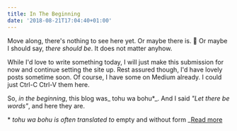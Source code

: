 ```yaml
---
title: In The Beginning
date: '2018-08-21T17:04:40+01:00'
---
```

Move along, there's nothing to see here yet. Or maybe there is. 🤔 Or maybe I should say, _there should be_. It does not matter anyhow.

While I'd love to write something today, I will just make this submission for now and continue setting the site up. Rest assured though, I'd have lovely posts sometime soon. Of course, I have some on Medium already. I could just Ctrl-C Ctrl-V them here.

So, _in the beginning_, this blog was_ tohu wa bohu*_. And I said _"Let there be words"_, and here they are.

\* _tohu wa bohu is often translated to_ empty and without form _[Read more](https://en.wikipedia.org/wiki/Tohu_wa-bohu)
